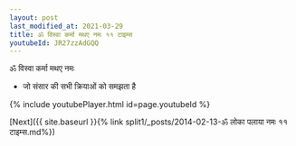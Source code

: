 ```yaml
---
layout: post
last_modified_at: 2021-03-29
title: ॐ विस्वा कर्मा मथए नमः ११ टाइम्स
youtubeId: JR27zzAdGQQ
---
```

 
 
 ॐ विस्वा कर्मा मथए नमः  
 
 -  जो संसार की सभी क्रियाओं को समझता है 
 
  
 
  
 
 
 
 
 
 


{% include youtubePlayer.html id=page.youtubeId %}
 
[Next]({{ site.baseurl }}{% link  split1/_posts/2014-02-13-ॐ लोका पलाया नमः ११ टाइम्स.md%})
 
